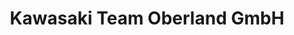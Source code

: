 ---
title: "Kawasaki Team Oberland GmbH"
url: /weilheim-in-oberbayern/kawasaki-team-oberland-gmbh/
shop: Motorrad
---